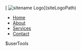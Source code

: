 <!--  This is the header of the PHPizza skin, the default skin on the CMS also named PHPizza. -->

<!-- Logo -->
[
    ![$sitename Logo]($siteLogoPath)
]( $homePage )

<!-- Links -->

* [Home]($homePage)
* [About]($aboutPage)
* [Services]($servicesPage)
* [Contact]($contactPage)

<!-- User tools -->
$userTools


<!-- End of header -->
